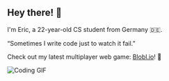 ## Hey there! 👋  
I'm Eric, a 22-year-old CS student from Germany 🇩🇪.  

“Sometimes I write code just to watch it fail.”


Check out my latest multiplayer web game: [Blobl.io](https://blobl.io)! 🚀

![Coding GIF](http://media.giphy.com/media/yYSSBtDgbbRzq/giphy.gif)

